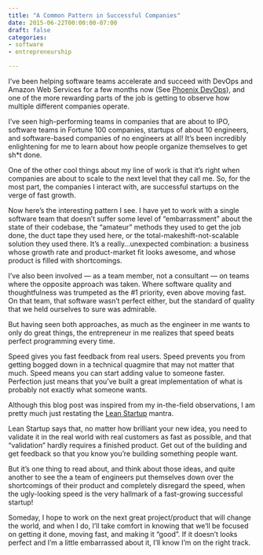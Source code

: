 ```yaml
---
title: "A Common Pattern in Successful Companies"
date: 2015-06-22T00:00:00-07:00
draft: false
categories:
- software
- entrepreneurship

---
```

I’ve been helping software teams accelerate and succeed with DevOps and Amazon Web Services for a few months now (See [Phoenix DevOps](http://phoenixdevops.com/)), and one of the more rewarding parts of the job is getting to observe how multiple different companies operate.

I’ve seen high-performing teams in companies that are about to IPO, software teams in Fortune 100 companies, startups of about 10 engineers, and software-based companies of no engineers at all! It’s been incredibly enlightening for me to learn about how people organize themselves to get sh*t done.

One of the other cool things about my line of work is that it’s right when companies are about to scale to the next level that they call me. So, for the most part, the companies I interact with, are successful startups on the verge of fast growth.

Now here’s the interesting pattern I see. I have yet to work with a single software team that doesn’t suffer some level of “embarrassment” about the state of their codebase, the “amateur” methods they used to get the job done, the duct tape they used here, or the total-makeshift-not-scalable solution they used there. It’s a really…unexpected combination: a business whose growth rate and product-market fit looks awesome, and whose product is filled with shortcomings.
<!-- more -->

I’ve also been involved — as a team member, not a consultant — on teams where the opposite approach was taken. Where software quality and thoughtfulness was trumpeted as the #1 priority, even above moving fast. On that team, that software wasn’t perfect either, but the standard of quality that we held ourselves to sure was admirable.

But having seen both approaches, as much as the engineer in me wants to only do great things, the entrepreneur in me realizes that speed beats perfect programming every time.

Speed gives you fast feedback from real users. Speed prevents you from getting bogged down in a technical quagmire that may not matter that much. Speed means you can start adding value to someone faster. Perfection just means that you’ve built a great implementation of what is probably not exactly what someone wants.

Although this blog post was inspired from my in-the-field observations, I am pretty much just restating the [Lean Startup](http://theleanstartup.com/) mantra.

Lean Startup says that, no matter how brilliant your new idea, you need to validate it in the real world with real customers as fast as possible, and that “validation” hardly requires a finished product. Get out of the building and get feedback so that you know you’re building something people want.

But it’s one thing to read about, and think about those ideas, and quite another to see the a team of engineers put themselves down over the shortcomings of their product and completely disregard the speed, when the ugly-looking speed is the very hallmark of a fast-growing successful startup!

Someday, I hope to work on the next great project/product that will change the world, and when I do, I’ll take comfort in knowing that we’ll be focused on getting it done, moving fast, and making it “good”. If it doesn’t looks perfect and I’m a little embarrassed about it, I’ll know I’m on the right track.